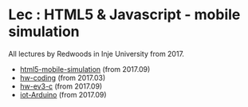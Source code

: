 # Lec : HTML5 & Javascript - mobile simulation

All lectures by Redwoods in Inje University from 2017.

- [html5-mobile-simulation](https://github.com/Redwoods/Lec/html5-mobile-simulation) (from 2017.09)
- [hw-coding](https://github.com/Redwoods/hw-coding) (from 2017.03)
- [hw-ev3-c](https://github.com/Redwoods/Lec/ev3) (from 2017.09)
- [iot-Arduino](https://github.com/Redwoods/Lec/advanced-Arduino-iot) (from 2017.09)
